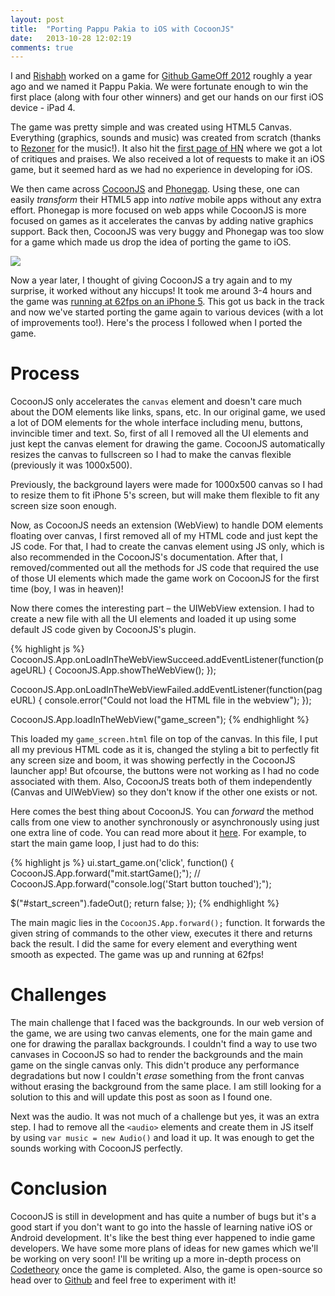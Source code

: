 ```yaml
---
layout: post
title:  "Porting Pappu Pakia to iOS with CocoonJS"
date:   2013-10-28 12:02:19
comments: true
---
```


I and [Rishabh][rishabhp] worked on a game for [Github GameOff 2012][gameoff] roughly a year ago and we named it Pappu Pakia.
We were fortunate enough to win the first place (along with four other winners) and get our hands on our first iOS device - iPad 4.

The game was pretty simple and was created using HTML5 Canvas. Everything (graphics, sounds and music) was created from scratch 
(thanks to [Rezoner][rezoner] for the music!). It also hit the [first page of HN][hnpost] where we got a lot of critiques and
praises. We also received a lot of requests to make it an iOS game, but it seemed hard as we had no experience in developing for iOS.

We then came across [CocoonJS][cocoonjs] and [Phonegap][phonegap]. Using these, one can easily _transform_ their HTML5 app into 
_native_ mobile apps without any extra effort. Phonegap is more focused on web apps while CocoonJS is more focused on games as it
accelerates the canvas by adding native graphics support. Back then, CocoonJS was very buggy and Phonegap was too slow for a game which made
us drop the idea of porting the game to iOS.

![](https://pbs.twimg.com/media/BXmI2-dCMAAf97Z.png)

Now a year later, I thought of giving CocoonJS a try again and to my surprise, it worked without any hiccups! It took me around 3-4 hours
and the game was [running at 62fps on an iPhone 5][mytweet]. This got us back in the track and now we've started porting the game again to 
various devices (with a lot of improvements too!). Here's the process I followed when I ported the game.

Process
=======

CocoonJS only accelerates the `canvas` element and doesn't care much about the DOM elements like links, spans, etc. In our original
game, we used a lot of DOM elements for the whole interface including menu, buttons, invincible timer and text. So, first of all I 
removed all the UI elements and just kept the canvas element for drawing the game. CocoonJS automatically resizes the canvas to 
fullscreen so I had to make the canvas flexible (previously it was 1000x500). 

Previously, the background layers were made for 1000x500 canvas so I had to resize them to fit iPhone 5's screen, but will make them
flexible to fit any screen size soon enough.

Now, as CocoonJS needs an extension (WebView) to handle DOM elements floating over canvas, I first removed all of my HTML code and just
kept the JS code. For that, I had to create the canvas element using JS only, which is also recommended in the CocoonJS's documentation.
After that, I removed/commented out all the methods for JS code that required the use of those UI elements which made the game work on CocoonJS
for the first time (boy, I was in heaven)!

Now there comes the interesting part – the UIWebView extension. I had to create a new file with all the UI elements and loaded it up using some
default JS code given by CocoonJS's plugin.

{% highlight js %}
CocoonJS.App.onLoadInTheWebViewSucceed.addEventListener(function(pageURL) {
  CocoonJS.App.showTheWebView();
});

CocoonJS.App.onLoadInTheWebViewFailed.addEventListener(function(pageURL) {
  console.error("Could not load the HTML file in the webview");
});

CocoonJS.App.loadInTheWebView("game_screen");
{% endhighlight %}

This loaded my `game_screen.html` file on top of the canvas. In this file, I put all my previous HTML code as it is, changed the styling a bit
to perfectly fit any screen size and boom, it was showing perfectly in the CocoonJS launcher app! But ofcourse, the buttons were not working 
as I had no code associated with them. Also, CocoonJS treats both of them independently (Canvas and UIWebView) so they don't know if the other
one exists or not.

Here comes the best thing about CocoonJS. You can _forward_ the method calls from one view to another synchronously or asynchronously using just 
one extra line of code. You can read more about it [here][cocoonjsdoc]. For example, to start the main game loop, I just had to do this:

{% highlight js %}
ui.start_game.on('click', function() {
  CocoonJS.App.forward("mit.startGame();");
  // CocoonJS.App.forward("console.log('Start button touched');");

  $("#start_screen").fadeOut();
  return false;
});
{% endhighlight %}

The main magic lies in the `CocoonJS.App.forward();` function. It forwards the given string of commands to the other view, executes it there and 
returns back the result. I did the same for every element and everything went smooth as expected. The game was up and running at 62fps!

Challenges
==========

The main challenge that I faced was the backgrounds. In our web version of the game, we are using two canvas elements, one for the main game
and one for drawing the parallax backgrounds. I couldn't find a way to use two canvases in CocoonJS so had to render the backgrounds and the main
game on the single canvas only. This didn't produce any performance degradations but now I couldn't _erase_ something from the front canvas without
erasing the background from the same place. I am still looking for a solution to this and will update this post as soon as I found one.

Next was the audio. It was not much of a challenge but yes, it was an extra step. I had to remove all the `<audio>` elements and create them 
in JS itself by using `var music = new Audio()` and load it up. It was enough to get the sounds working with CocoonJS perfectly.


Conclusion
==========

CocoonJS is still in development and has quite a number of bugs but it's a good start if you don't want to go into the hassle of learning native iOS
or Android development. It's like the best thing ever happened to indie game developers. We have some more plans of ideas for new games which
we'll be working on very soon! I'll be writing up a more in-depth process on [Codetheory](http://codetheory.in) once the game is completed. 
Also, the game is open-source so head over to [Github](https://github.com/mindd-it/pappu-pakia/) and feel free to experiment with it! 


[rishabhp]:             http://twitter.com/_rishabhp
[rezoner]:              http://twitter.com/rezoner
[gameoff]:              https://github.com/github/game-off-2012
[hnpost]:               https://news.ycombinator.com/item?id=4853042
[cocoonjs]:             http://ludei.com/tech/cocoonjs
[phonegap]:             http://phonegap.com
[mytweet]:              https://twitter.com/kushsolitary/status/394496920426524672/
[cocoonjsdoc]:          http://wiki.ludei.com/cocoonjs:extensions:basic:webview